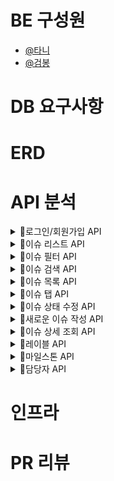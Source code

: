 # BE 구성원

- [@타니](https://github.com/juni8453)
- [@검봉](https://github.com/geombong)

# DB 요구사항

# ERD

# API 분석

<details>
<summary>📌로그인/회원가입 API</summary>

## 로그인/회원가입 필요 API

- 아이디/비번 로그인 API
- GitHub 로그인 API
- 회원가입 API

### 아이디/비번 로그인 API
#### 로그인 시 Client -> Server Request
> POST `/signin`

```json
{
  "userId": "TestID", //(NOT NULL)
  "password": "1234" //(NOT NULL)
}
```
### 회원가입 API
#### 회원가입 시 Client -> Server Request
> POST `/signup`

```json
{
  "userId": "TestID", //(NOT NULL)
  "password": "1234", //(NOT NULL)
  "email": "TestID@gmail.com" //(NOT NULL)
}
```

</details>

<details>
<summary>📌이슈 리스트 API</summary>

## 이슈 리스트 필요 API

- 모든 이슈 리스트 API
- 열린 이슈 리스트 API(default)
- 닫힌 이슈 리스트 API

### 모든 이슈 리스트 API
#### 모든 이슈 리스트 확인 시 Server -> Client Response
> GET `/issues`

```json
[
  {
    "Id": 1,
    "issueTitle": "이슈1 타이틀", //(NOT NULL)
    "issueWriter": "TestID", //(NOT NULL)
    "issueCreateTime": "yyyy-mm-dd", //(NOT NULL)
    "LabelName": "레이블 이름",
    "MileStoneName": "마일스톤 이름",
    "issueWriterImage": "이슈 작성자 프로필 이미지", //(NOT NULL)
    "issueStatus": true //(OPEN 상태)
  },
  {
    "Id": 2,
    "issueTitle": "이슈2 타이틀", //(NOT NULL)
    "issueWriter": "TestID", //(NOT NULL)
    "issueCreateTime": "yyyy-mm-dd", //(NOT NULL)
    "LabelName": "레이블 이름",
    "MileStoneName": "마일스톤 이름",
    "IssueWriterImage": "이슈 작성자 프로필 이미지", //(NOT NULL)
    "issueStatus": false //(CLOSE 상태)
  },
  {
    "Id": 3,
    "issueTitle": "이슈3 타이틀", //(NOT NULL)
    "issueWriter": "TestID", //(NOT NULL)
    "issueCreateTime": "yyyy-mm-dd", //(NOT NULL)
    "LabelName": "레이블 이름",
    "MileStoneName": "마일스톤 이름",
    "IssueWriterImage": "이슈 작성자 프로필 이미지", //(NOT NULL)
    "issueStatus": true //(OPEN 상태)
  }
]

/*
List 형태로 각 이슈가 담긴다.
모든 이슈가 보이기 때문에 Open, Close 이슈 모두가 담겨야 한다. 
각 이슈 객체는 댓글을 남긴 사용자들의 리스트를 가지고 있다.
댓글을 있을 수도 있고, 없을 수도 있다.
만약 댓글이 없다면 빈 리스트가 Response 된다.
*/
```

### 열린 이슈 리스트 API(default)
#### 열린 이슈 리스트 확인 시 Server -> Client Response
> GET `/issues/{status}`

```json
[
  {
    "Id": 1,
    "issueTitle": "이슈1 타이틀", //(NOT NULL)
    "issueWriter": "TestID", //(NOT NULL)
    "issueCreateTime": "yyyy-mm-dd", //(NOT NULL)
    "LabelName": "레이블 이름",
    "MileStoneName": "마일스톤 이름",
    "issueWriterImage": "이슈 작성자 프로필 이미지", //(NOT NULL)
    "issueStatus": true //(OPEN 상태)
  },
  {
    "Id": 3,
    "issueTitle": "이슈3 타이틀", //(NOT NULL)
    "issueWriter": "TestID", //(NOT NULL)
    "issueCreateTime": "yyyy-mm-dd", //(NOT NULL)
    "LabelName": "레이블 이름",
    "MileStoneName": "마일스톤 이름",
    "IssueWriterImage": "이슈 작성자 프로필 이미지", //(NOT NULL)
    "issueStatus": true //(OPEN 상태)
  }
]

/*
1 번, 3 번 이슈는 Open 상태, 2 번 이슈는 Close 상태이기 때문에 
1 번, 3 번 이슈만 리스트에 담겨 Response 된다.
*/
```

### 닫힌 이슈 리스트 API
#### 닫힌 이슈 리스트 확인 시 Server -> Client Response
> GET `/issues/{status}`

```json
[
  {
    "Id": 2,
    "issueTitle": "이슈2 타이틀", //(NOT NULL)
    "issueWriter": "TestID", //(NOT NULL)
    "issueCreateTime": "yyyy-mm-dd", //(NOT NULL)
    "LabelName": "레이블 이름",
    "MileStoneName": "마일스톤 이름",
    "IssueWriterImage": "이슈 작성자 프로필 이미지", //(NOT NULL)
    "issueStatus": false //(CLOSE 상태)
  }
]

/*
1,2,3 중 닫힌 이슈는 2번이기 때문에 현재 2번만 리스트에 담긴 모습
*/
```

</details>

<details>
<summary>📌이슈 필터 API</summary>

```text
필터는 현재 3가지로 나눌 수 있다.

내가 작성한 이슈, 나에게 할당된 이슈, 내가 댓글을 남긴 이슈

클릭하는 필터는 한번에 하나만 할 수 있도록 하고, 검색으로 필터링을 할 때, 여러 조건을 걸 수 있도록 한다.
```

## 이슈 필터 필요 API

- 내가 작성한 이슈 API
- 자신에게 할당된 이슈 API
- 내가 댓글을 남긴 이슈 API

### 내가 작성한 이슈 API
#### 자신이 작성한 이슈 중 닫힌 이슈일 때 Server -> Client Response 여기서 자신이라 함은 TestID 를 뜻한다.
> GET `/issues/created_by?status=close&id=myID`
> myID: 현재 로그인 되어있는 계정의 아이디

```json
[
  {
    "Id": 2,
    "issueTitle": "이슈2 타이틀", //(NOT NULL)
    "issueWriter": "TestID", //(NOT NULL)
    "issueCreateTime": "yyyy-mm-dd", //(NOT NULL)
    "LabelName": "레이블 이름",
    "MileStoneName": "마일스톤 이름",
    "IssueWriterImage": "이슈 작성자 프로필 이미지", //(NOT NULL)
    "issueStatus": false //(CLOSE 상태)
  }
] 
```

#### 자신이 작성한 이슈 중 열린 이슈일 때 Server -> Client Response
> GET `/issues/created_by?status=open&id=myID`
> myID: 현재 로그인 되어있는 계정의 아이디

```json
[
  {
    "Id": 1,
    "issueTitle": "이슈1 타이틀", //(NOT NULL)
    "issueWriter": "TestID", //(NOT NULL)
    "issueCreateTime": "yyyy-mm-dd", //(NOT NULL)
    "LabelName": "레이블 이름",
    "MileStoneName": "마일스톤 이름",
    "IssueWriterImage": "이슈 작성자 프로필 이미지", //(NOT NULL)
    "issueStatus": true //(OPEN 상태)
  },
  {
    "Id": 3,
    "issueTitle": "이슈3 타이틀", //(NOT NULL)
    "issueWriter": "TestID", //(NOT NULL)
    "issueCreateTime": "yyyy-mm-dd", //(NOT NULL)
    "LabelName": "레이블 이름",
    "MileStoneName": "마일스톤 이름",
    "IssueWriterImage": "이슈 작성자 프로필 이미지", //(NOT NULL)
    "issueStatus": true //(OPEN 상태)
  }
] 
```
### 자신에게 할당된 이슈 API
#### 닫힌 이슈 중 자신에게 할당된 이슈일 때, Server -> Client Response
> GET `/issues/managed_by?status=close&id=myID`
> myID: 현재 로그인 되어있는 계정의 아이디

```json
[
  {
    "Id": 2,
    "issueTitle": "이슈2 타이틀", //(NOT NULL)
    "issueWriter": "TestID", //(NOT NULL)
    "issueCreateTime": "yyyy-mm-dd", //(NOT NULL)
    "LabelName": "레이블 이름",
    "MileStoneName": "마일스톤 이름",
    "IssueWriterImage": "이슈 작성자 프로필 이미지", //(NOT NULL)
    "issueStatus": false //(CLOSE 상태)
  }
] 
```

#### 열린 이슈 중 자신에게 할당된 이슈일 때, Server -> Client Response
> GET `/issues/managed_by?status=open&id=myID`
> myID: 현재 로그인 되어있는 계정의 아이디

```json
[
  {
    "Id": 1,
    "issueTitle": "이슈1 타이틀", //(NOT NULL)
    "issueWriter": "TestID", //(NOT NULL)
    "issueCreateTime": "yyyy-mm-dd", //(NOT NULL)
    "LabelName": "레이블 이름",
    "MileStoneName": "마일스톤 이름",
    "IssueWriterImage": "이슈 작성자 프로필 이미지", //(NOT NULL)
    "issueStatus": true //(OPEN 상태)
  },
  {
    "Id": 3,
    "issueTitle": "이슈3 타이틀", //(NOT NULL)
    "issueWriter": "TestID", //(NOT NULL)
    "issueCreateTime": "yyyy-mm-dd", //(NOT NULL)
    "LabelName": "레이블 이름",
    "MileStoneName": "마일스톤 이름",
    "IssueWriterImage": "이슈 작성자 프로필 이미지", //(NOT NULL)
    "issueStatus": true //(OPEN 상태)
  }
] 
```

### 내가 댓글을 남긴 이슈 API
#### 내가 댓글을 남긴 이슈 중 닫힌 이슈일 때 Server -> Client Response
> GET `/issues/commented_by?status=close&id=myID`
> myID: 현재 로그인 되어있는 계정의 아이디

```json
[
  {
    "Id": 2,
    "issueTitle": "이슈2 타이틀", //(NOT NULL)
    "issueWriter": "TestID", //(NOT NULL)
    "issueCreateTime": "yyyy-mm-dd", //(NOT NULL)
    "LabelName": "레이블 이름",
    "MileStoneName": "마일스톤 이름",
    "IssueWriterImage": "이슈 작성자 프로필 이미지", //(NOT NULL)
    "issueStatus": false //(CLOSE 상태)
  }
] 
```

#### 내가 댓글을 남긴 이슈 중 열린 이슈일 때 Server -> Client Response
> GET `/issues/commented_by?status=open&id=myID`
> myID: 현재 로그인 되어있는 계정의 아이디

```json
[
  {
    "Id": 1,
    "issueTitle": "이슈1 타이틀", //(NOT NULL)
    "issueWriter": "TestID", //(NOT NULL)
    "issueCreateTime": "yyyy-mm-dd", //(NOT NULL)
    "LabelName": "레이블 이름",
    "MileStoneName": "마일스톤 이름",
    "IssueWriterImage": "이슈 작성자 프로필 이미지", //(NOT NULL)
    "issueStatus": true //(OPEN 상태)
  },
  {
    "Id": 3,
    "issueTitle": "이슈3 타이틀", //(NOT NULL)
    "issueWriter": "TestID", //(NOT NULL)
    "issueCreateTime": "yyyy-mm-dd", //(NOT NULL)
    "LabelName": "레이블 이름",
    "MileStoneName": "마일스톤 이름",
    "IssueWriterImage": "이슈 작성자 프로필 이미지", //(NOT NULL)
    "issueStatus": true //(OPEN 상태)
  }
]

```

</details>


<details>
<summary>📌이슈 검색 API</summary>

## 이슈 검색 필요 API
- 제목 검색 API (클릭이 아닌 직접 제목을 검색해서 필터링 하는 것, 제목을 이슈1 이라고 검색했다고 가정한다.)

### 제목 검색 API
#### 이슈 제목으로 검색 시 Server -> Client Response
> GET `/issues?title=이슈타이틀`

```json
[
  {
    "Id": 1,
    "issueTitle": "이슈1 타이틀", //(NOT NULL)
    "issueWriter": "TestID", //(NOT NULL)
    "issueCreateTime": "yyyy-mm-dd", //(NOT NULL)
    "LabelName": "레이블 이름",
    "MileStoneName": "마일스톤 이름",
    "IssueWriterImage": "이슈 작성자 프로필 이미지", //(NOT NULL)
    "issueStatus": true //(OPEN 상태)
  }
]
```
#### 닫힌 이슈 제목으로 검색 시 Server -> Client Response
> GET `/issues?title=이슈타이틀&status=close`

```json
[
  {
    "Id": 1,
    "issueTitle": "이슈1 타이틀", //(NOT NULL)
    "issueWriter": "TestID", //(NOT NULL)
    "issueCreateTime": "yyyy-mm-dd", //(NOT NULL)
    "LabelName": "레이블 이름",
    "MileStoneName": "마일스톤 이름",
    "IssueWriterImage": "이슈 작성자 프로필 이미지", //(NOT NULL)
    "issueStatus": true //(OPEN 상태)
  }
]
```

#### 열린 이슈 제목으로 검색 시 Server -> Client Response
> GET `/issues?title=이슈타이틀&status=open`

```json
[
  {
    "Id": 1,
    "issueTitle": "이슈1 타이틀", //(NOT NULL)
    "issueWriter": "TestID", //(NOT NULL)
    "issueCreateTime": "yyyy-mm-dd", //(NOT NULL)
    "LabelName": "레이블 이름",
    "MileStoneName": "마일스톤 이름",
    "IssueWriterImage": "이슈 작성자 프로필 이미지", //(NOT NULL)
    "issueStatus": true //(OPEN 상태)
  }
]
```

</details>

<details>
<summary>📌이슈 목록 API</summary>

> Server -> Client 로 Response 하는 JSON 데이터는 위와 동일하다.

- 담당자로 조회 API

1. 닫힌 이슈 API
> GET `/issues?menager=담담자아이디&status=close`
2. 열린 이슈 API
> GET `/issues?menager=담담자아이디&status=open`

- 레이블로 조회 API

1. 닫힌 이슈 API
> GET `/issues?label=레이블이름&status=close`
2. 열린 이슈 API
> GET `/issues?label=레이블이름&status=open`

- 마일스톤으로 조회 API

1. 닫힌 이슈 API
> GET `/issues?millstone=마일스톤이름&status=close`
2. 열린 이슈 API
> GET `/issues?millstone=마일스톤이름&status=open`

- 작성자로 조회 API

1. 닫힌 이슈 API
> GET `/issues?writer=작성자이름&status=close`
2. 열린 이슈 API
> GET `/issues?writer=작성자이름&status=open`

</details>

<details>
<summary>📌이슈 탭 API</summary>

## 이슈 탭 필요 API
- 레이블 목록 API
> GET `/labels`
- 마일스톤 목록 API
> GET `/milestones`
 
>Server -> Client 로 Response 하는 JSON 데이터는 위와 동일하다.

</details>

<details>
<summary>📌이슈 상태 수정 API</summary>

## 이슈 상태 수정 필요 API

- 단일선택 이슈 상태 수정 API
- 다중선택 이슈 상태 수정 API

### 단일선택 이슈 상태 수정 API
#### 하나의 이슈 상태를 수정할 때 Client -> Server Request
> PATCH `/issues/{id}/{status}
> 이슈의 상태는 현재 상태의 반대를 요청한다. 예를 들어 `open`인 이슈는 `close`를 보내고, `close`이슈는 `open`을 보낸다.

```json
{
  "issueId": "1", //(NOT NULL)
  "requestIssueStatus": false //(NOT NULL)
}

/*
현재 1 번 이슈의 상태는 true (OPEN) 상태이기 때문에, 반대 boolean 타입을 Request 한다.
*/
```

### 다중선택 이슈 상태 수정 API
#### 여러 개의 이슈 상태를 수정할 때 Client -> Server Request
> PATCH `/issues/{issueId}/{requestIssueStatus}`
> 이슈의 상태는 현재 상태의 반대를 요청한다. 예를 들어 `open`인 이슈는 `close`를 보내고, `close`이슈는 `open`을 보낸다.
> 예시: `/issues/1,2,3/open`

```json
{
  "issues" : 
  [
    {
      "issueId": "1", //(NOT NULL)
      "requestIssueStatus": open //(NOT NULL)
    },
    {
      "issueId": "2", //(NOT NULL)
      "requestIssueStatus": open //(NOT NULL)
    },
    {
      "issueId": "3", //(NOT NULL)
      "requestIssueStatus": open //(NOT NULL)
    }
  ]
}

/*
리스트 형태로 선택한 이슈의 번호와 원하는 상태를 Request 한다.
현재 1,3 번 이슈는 true (OPEN) 상태라 false를 Request 한다.
*/
```

</details>

<details>
<summary>📌새로운 이슈 작성 API</summary>

## 새로운 이슈 작성 필요 API
- 이슈 작성 API

### 작성 API
#### 이슈 작성 시 Client -> Server Request
> POST `/issues/write`

```json
{
  "issueTitle": "이슈 제목", //(NOT NULL)
  "issueContent": "이슈 내용",
  "issueWriteDate" : "이슈 작성 날짜",
  "issueWriterName" : "이슈 작성자 이름",
  "files": [
    {
      //"파일과 관련된 Key, Value"
    }
  ],
  "managerName" : "담당자 이름",
  "labelName" : "라벨 이름",
  "mileStoneName" : "마일스톤 이름"
}
```

</details>

<details>
<summary>📌이슈 상세 조회 API</summary>

## 이슈 상세 조회 필요 API
- 이슈 상세 페이지 API
- 제목편집 API
- 코멘트 목록 API
- 코멘트 작성 API
- 코멘트 편집 API

### 이슈 상세 페이지 API
#### 이슈 상세 페이지 접속 시, Server -> Client Response
> GET `/issues/{id}`

```json
{
  "issueTitle": "이슈1 타이틀",
  "issueCount": 1,
  "issueStatus": true,
  "issueCreateTime": "yyyy-mm-dd",
  "commentCount": 1,
  "managers": [
    {
      "managerName": "담당자1",
      "managerImage": "담당자1 이미지 사진"
    },
    {
      "managerName": "담당자2",
      "managerImage": "담당자2 이미지 사진"
    }
  ],
  "labels": [
    {
      "labelName": "레이블1"
    },
    {
      "labelName": "레이블2"
    }
  ],
  "mileStoneName" : "마일스톤 이름",
  "muleStoneDescription" : "마일스톤 설명"
}

/*
managers, labels, mileStoneName 빈 값이 Response 될 때도 있다.
*/
```
### 제목편집 API
#### 제목 편집 시 Client -> Server Request
> PATCH `/issues/{id}`
 
```json
{
  "issueId": 1,
  "issueTitle": "변경할 제목"
}
```

### 코멘트 목록 API
#### 코멘트 목록 조회 시 Server -> Client Response
> GET `/issues/{id}/comments`
```json
[
  {
    "commentWriter" : "작성자 아이디",
    "commentContent" : "코멘트 내용",
    "commentWriteDate" : "코멘트 작성 날짜"
  }
]
```

### 코멘트 작성 API
#### 코멘트 작성 시 Client -> Server Request
> POST `/issues/{id}/comments`
```json
[
  {
    "commentWriter" : "작성자 아이디",
    "commentContent" : "코멘트 내용",
    "commentWriteDate" : "코멘트 작성 날짜",
    "files": [
      {
        //"파일과 관련된 Key, Value"
      }
    ]
  }
]
```

### 코멘트 편집 API
#### 코멘트 편집 시 Client -> Server Request
> PATCH `/issues/{id}/comments`
```json
[
  {
    "commentWriter" : "작성자 아이디",
    "commentContent" : "코멘트 내용",
    "commentWriteDate" : "코멘트 작성 날짜",
    "files": [
      {
        //"파일과 관련된 Key, Value"
      }
    ]
  }
]
```

</details>

<details>
<summary>📌레이블 API</summary>

## 레이블 필요 API
- 레이블 목록 조회 API
- 레이블 추가 API
- 레이블 편집 API
- 레이블 삭제 API

### 레이블 목록 조회 API
#### 레이블 목록에 접속했을 때, Server -> Client Response
> GET `/labels`

```json
{
  "labelCount": 3,
  "labels" : 
  [
    {
      "labelTitle": "레이블 제목", //(NOT NULL)
      "labelDescription": "레이블 설명",
      "labelBackgroundColor": "배경색", //(NOT NULL)
      "labelTestColor": "글자색"//(NOT NULL)
    },
    {
      "labelTitle": "레이블 제목", //(NOT NULL)
      "labelDescription": "레이블 설명",
      "labelBackgroundColor": "배경색", //(NOT NULL)
      "labelTestColor": "글자색"//(NOT NULL)
    },
    {
      "labelTitle": "레이블 제목", //(NOT NULL)
      "labelDescription": "레이블 설명",
      "labelBackgroundColor": "배경색", //(NOT NULL)
      "labelTestColor": "글자색"//(NOT NULL)
    }
  ]
}
```
### 레이블 추가 API
#### 레이블 추가 시 Client -> Server Request
> POST `/labels`

```json
{
  "labelTitle": "레이블 제목", //(NOT NULL)
  "labelDescription": "레이블 설명",
  "labelBackgroundColor": "배경색", //(NOT NULL)
  "labelTestColor": "글자색" //(NOT NULL)
}
```
### 레이블 편집 API
#### 레이블 편집 시 Client -> Server Request
> PATCH `/labels/{id}`

```json
{
  "labelTitle": "레이블 제목", //(NOT NULL)
  "labelDescription": "레이블 설명",
  "labelBackgroundColor": "배경색", //(NOT NULL)
  "labelTestColor": "글자색" //(NOT NULL)
}
```

### 레이블 삭제 API
#### 레이블 삭제 시 Client -> Server Request
> DELETE `/labels/{id}`

```json
{
  "labelId": 1
}
```

</details>

<details>
<summary>📌마일스톤 API</summary>

## 마일스톤 필요 API

- 마일스톤 목록 API
- 마일스톤 추가 API
- 마일스톤 편집 API
- 마일스톤 삭제 API

### 마일스톤 목록 API
#### 마일스톤 목록 접속 시 Server -> Client Response
> GET `/milestones`

```json
{
  "allMileStonesCount": 2,
  "openMileStonesCount": 2,
  "closeMileStonesCount": 0,
  
  "mileStones" :
  [
    {
      "mileStoneTitle": "마일스톤 제목", //(NOT NULL)
      "mileStoneEndDate": "yyyy-mm-dd",
      "mileStoneDescription": "마일스톤 설명",
      "openIssueCount": 1, //(NOT NULL)
      "closeIssueCount": 1 //(NOT NULL)
    },
    {
      "mileStoneTitle": "마일스톤 제목", //(NOT NULL)
      "mileStoneEndDate": "yyyy-mm-dd",
      "mileStoneDescription": "마일스톤 설명",
      "openIssueCount": 1, //(NOT NULL)
      "closeIssueCount": 1 //(NOT NULL)
    }
  ]
}
```

### 마일스톤 추가 API
#### 마일스톤 추가 시 Client -> Server Request
> POST `/milestones`

```json
{
  "mileStoneTitle": "마일스톤 제목", //(NOT NULL)
  "mileStoneEndDate": "yyyy-mm-dd",
  "mileStoneDescription": "마일스톤 설명"
}
```

### 마일스톤 편집 API
#### 마일스톤 편집 시 Client -> Server Request
> PATCH `/milestones/{id}`

```json
{
  "mileStoneTitle": "마일스톤 제목", //(NOT NULL)
  "mileStoneEndDate": "yyyy-mm-dd",
  "mileStoneDescription": "마일스톤 설명"
}
```

### 마일스톤 삭제 API
#### 마일스톤 삭제 시 Client -> Server Request
> DELETE `/milestones/{id}`

```json
{
  "mileStoneId": 1 //(NOT NULL)
}
```

</details>

<details>
<summary>📌담당자 API</summary>

## 담당자 필요 API

- 담당자 목록 API
- 담당자 추가 API

### 담당자 목록 API
#### 담당자 목록 (+ 버튼 클릭) 클릭 시, Sever -> Client Response
> GET `/manager`

```json
{
  "managers" : 
  [
    {
      "managerName": "담당자 이름", //(NOT NULL)
      "managerImage": "담당자 이미지" //(NOT NULL)
    },
    {
      "managerName": "담당자 이름", //(NOT NULL)
      "managerImage": "담당자 이미지" //(NOT NULL)
    }
  ]
}

/*
담당자가 없는 경우 빈 리스트 [] 를 반환한다.
*/
```

### 담당자 추가 API
#### 담당자 추가 시 Client -> Server Request (현재 요구사항에 페이지는 존재하지 않음)
> POST `/manager`

```json
{
  "managerName": "추가할 담당자 이름", //(NOT NULL)
  "managerImage": "추가할 담당자 이미지" //(NOT NULL)
}
```

</details>

# 인프라

# PR 리뷰
